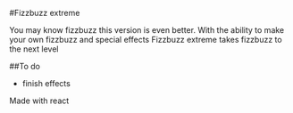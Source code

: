 #Fizzbuzz extreme

You may know fizzbuzz this version is even better. With
the ability to make your own fizzbuzz and special effects 
Fizzbuzz extreme takes fizzbuzz to the next level


##To do
- finish effects

Made with react 

